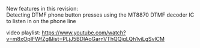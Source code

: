 New features in this revision:<br>
Detecting DTMF phone button presses using the MT8870 DTMF decoder IC to listen in on the phone line

video playlist: https://www.youtube.com/watch?v=m8xOpIFWfZg&list=PLjJ5BDlAoGarnVThQQigLQh1viLgSvlCM
